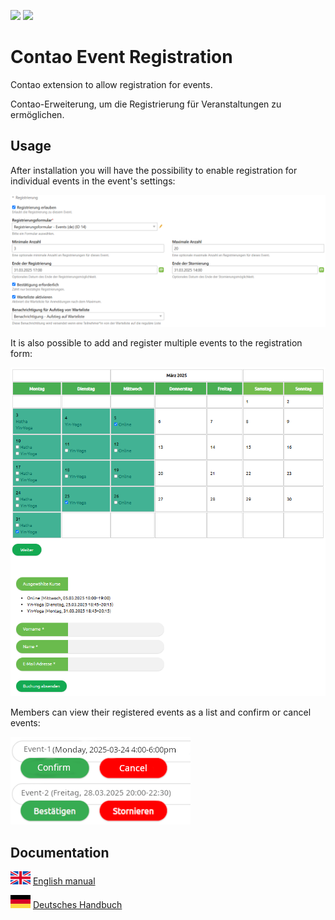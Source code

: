 [![](https://img.shields.io/packagist/v/inspiredminds/contao-event-registration.svg)](https://packagist.org/packages/inspiredminds/contao-event-registration)
[![](https://img.shields.io/packagist/dt/inspiredminds/contao-event-registration.svg)](https://packagist.org/packages/inspiredminds/contao-event-registration)

# Contao Event Registration

Contao extension to allow registration for events.

Contao-Erweiterung, um die Registrierung für Veranstaltungen zu ermöglichen.

## Usage

After installation you will have the possibility to enable registration for individual events in the event's settings:

![Event settings](de/img/registrierung-erlauben-de.png)

It is also possible to add and register multiple events to the registration form:

![Multi registration](de/img/kalender-und-buchungsformular-de.png)

Members can view their registered events as a list and confirm or cancel events:

![Registration-List](de/img/registrierungsliste-mitglied-de-en.png)


## Documentation

![EN](en/img/en.png) [English manual](en/README.md)

![DE](de/img/de.png) [Deutsches Handbuch](de/README.md)

